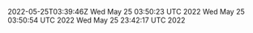 2022-05-25T03:39:46Z
Wed May 25 03:50:23 UTC 2022
Wed May 25 03:50:54 UTC 2022
Wed May 25 23:42:17 UTC 2022
